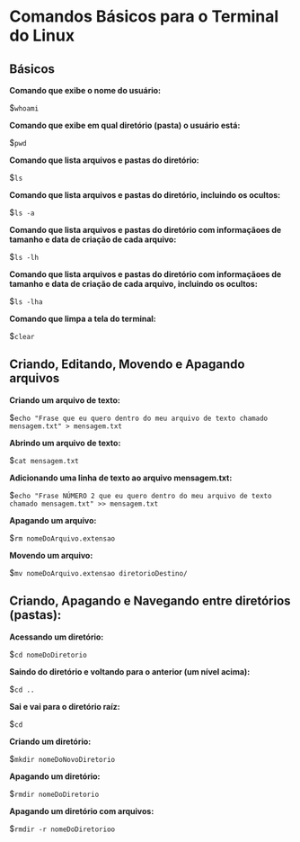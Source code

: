 # Comandos Básicos para o Terminal do Linux



## Básicos


**Comando que exibe o nome do usuário:**

$`whoami`


**Comando que exibe em qual diretório (pasta) o usuário está:**

$`pwd`


**Comando que lista arquivos e pastas do diretório:**

$`ls`


**Comando que lista arquivos e pastas do diretório, incluindo os ocultos:**

$`ls -a`


**Comando que lista arquivos e pastas do diretório com informaçãoes de tamanho e data de criação de cada arquivo:**

$`ls -lh`


**Comando que lista arquivos e pastas do diretório com informaçãoes de tamanho e data de criação de cada arquivo, incluindo os ocultos:**

$`ls -lha`


**Comando que limpa a tela do terminal:**

$`clear`




## Criando, Editando, Movendo e Apagando arquivos


**Criando um arquivo de texto:**

$`echo "Frase que eu quero dentro do meu arquivo de texto chamado mensagem.txt" > mensagem.txt`


**Abrindo um arquivo de texto:**

$`cat mensagem.txt`


**Adicionando uma linha de texto ao arquivo mensagem.txt:**

$`echo "Frase NÚMERO 2 que eu quero dentro do meu arquivo de texto chamado mensagem.txt" >> mensagem.txt`


**Apagando um arquivo:**

$`rm nomeDoArquivo.extensao`


**Movendo um arquivo:**

$`mv nomeDoArquivo.extensao diretorioDestino/`



## Criando, Apagando e Navegando entre diretórios (pastas):


**Acessando um diretório:**

$`cd nomeDoDiretorio`


**Saindo do diretório e voltando para o anterior (um nível acima):**

$`cd ..`


**Sai e vai para o diretório raíz:**

$`cd`


**Criando um diretório:**

$`mkdir nomeDoNovoDiretorio`


**Apagando um diretório:**

$`rmdir nomeDoDiretorio`


**Apagando um diretório com arquivos:**

$`rmdir -r nomeDoDiretorioo`

